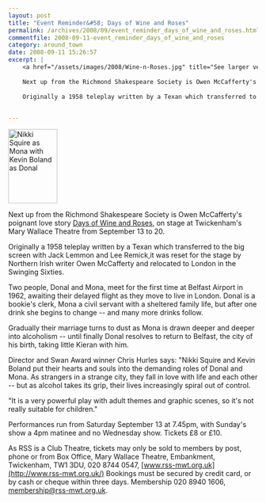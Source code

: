 ```yaml
---
layout: post
title: "Event Reminder&#58; Days of Wine and Roses"
permalink: /archives/2008/09/event_reminder_days_of_wine_and_roses.html
commentfile: 2008-09-11-event_reminder_days_of_wine_and_roses
category: around_town
date: 2008-09-11 15:26:57
excerpt: |
    <a href="/assets/images/2008/Wine-n-Roses.jpg" title="See larger version of - Nikki Squire (Mona) with Kevin Boland (Donal)"><img src="/assets/images/2008/Wine-n-Roses_thumb.jpg" width="99" height="150" alt="Nikki Squire as Mona with Kevin Boland as Donal" class="photo right" /></a>
    
    Next up from the Richmond Shakespeare Society is Owen McCafferty's poignant love story <a href="https://stmargarets.london/event/play/200705141906,">Days of Wine and Roses</a> on stage at Twickenham's Mary Wallace Theatre from September 13 to 20.
    
    Originally a 1958 teleplay written by a Texan which transferred to the big screen with Jack Lemmon and Lee Remick,it was reset for the stage by Northern Irish writer Owen McCafferty and relocated to London in the Swinging Sixties.
    

---
```


<a href="/assets/images/2008/Wine-n-Roses.jpg" title="See larger version of - Nikki Squire (Mona) with Kevin Boland (Donal)"><img src="/assets/images/2008/Wine-n-Roses_thumb.jpg" width="99" height="150" alt="Nikki Squire as Mona with Kevin Boland as Donal" class="photo right" /></a>

Next up from the Richmond Shakespeare Society is Owen McCafferty's poignant love story [Days of Wine and Roses](/event/play/200705141906), on stage at Twickenham's Mary Wallace Theatre from September 13 to 20.

Originally a 1958 teleplay written by a Texan which transferred to the big screen with Jack Lemmon and Lee Remick,it was reset for the stage by Northern Irish writer Owen McCafferty and relocated to London in the Swinging Sixties.

Two people, Donal and Mona, meet for the first time at Belfast Airport in 1962, awaiting their delayed flight as they move to live in London. Donal is a bookie's clerk, Mona a civil servant with a sheltered family life, but after one drink she begins to change -- and many more drinks follow.

Gradually their marriage turns to dust as Mona is drawn deeper and deeper into alcoholism -- until finally Donal resolves to return to Belfast, the city of his birth, taking little Kieran with him.

Director and Swan Award winner Chris Hurles says: "Nikki Squire and Kevin Boland put their hearts and souls into the demanding roles of Donal and Mona. As strangers in a strange city, they fall in love with life and each other -- but as alcohol takes its grip, their lives increasingly spiral out of control.

"It is a very powerful play with adult themes and graphic scenes, so it's not really suitable for children."

Performances run from Saturday September 13 at 7.45pm, with Sunday's show a 4pm matinee and no Wednesday show. Tickets £8 or £10.

As RSS is a Club Theatre, tickets may only be sold to members by post, phone or from Box Office, Mary Wallace Theatre, Embankment, Twickenham, TW1 3DU, 020 8744 0547, [www.rss-mwt.org.uk](http://www.rss-mwt.org.uk/) Bookings must be secured by credit card, or by cash or cheque within three days. Membership 020 8940 1606, <membership@rss-mwt.org.uk>.
